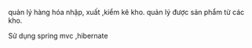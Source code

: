 
quản lý hàng hóa 
nhập, xuất ,kiểm kê kho.
quản lý được sản phẩm từ các kho.

Sử dụng spring mvc ,hibernate
